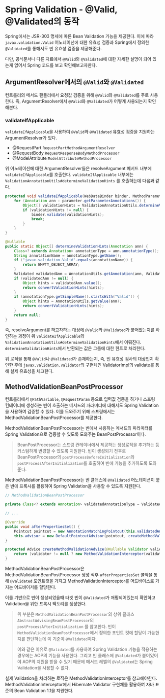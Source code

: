 # Spring Validation - @Valid, @Validated의 동작

Spring에서는 JSR-303 명세에 따른 Bean Validation 기능을 제공한다. 이에 따라 `javax.validation.Valid` 어노테이션에 대한 유효성 검증과 Spring에서 정의한 `@Validated`를 통해서도 빈 유효성 검증을 제공해준다.

다만, 공식문서나 다른 자료에서 `@Valid`와 `@Validated`에 대한 자세한 설명이 되어 있는게 없어서 Spring 코드를 보고 확인해보고자한다.

## ArgumentResolver에서의 `@Valid`와 `@Validated`

컨트롤러의 메서드 핸들러에서 요청값 검증을 위해 `@Valid`와 `@Validated`를 주로 사용한다. 즉, ArgumentResolver에서 `@Valid`와 `@Validated`가 어떻게 사용되는지 확인해본다.

### validateIfApplicable

`validateIfApplicable`을 사용하여 `@Valid`와 `@Validated` 유효성 검증을 지원하는 ArgumentResolver가 있다.

- @RequestPart `RequestPartMethodArgumentResolver`
- @RequestBody `RequestResponseBodyMethodProcessor`
- @ModelAttribute `ModelAttributeMethodProcessor`

위 어노테이션에 대한 ArgumentResolver들은 resolveArgument 메서드 내부에 `validateIfApplicable`를 호출한다. `validateIfApplicable` 내부에는 `ValidationAnnotationUtils#determineValidationHints` 를 호출하는데 다음과 같다.

```java
protected void validateIfApplicable(WebDataBinder binder, MethodParameter parameter) {
    for (Annotation ann : parameter.getParameterAnnotations()) {
        Object[] validationHints = ValidationAnnotationUtils.determineValidationHints(ann);
        if (validationHints != null) {
            binder.validate(validationHints);
            break;
        }
    }
}
```

```java
@Nullable
public static Object[] determineValidationHints(Annotation ann) {
    Class<? extends Annotation> annotationType = ann.annotationType();
    String annotationName = annotationType.getName();
    if ("javax.validation.Valid".equals(annotationName)) {
        return EMPTY_OBJECT_ARRAY;
    }
    Validated validatedAnn = AnnotationUtils.getAnnotation(ann, Validated.class);
    if (validatedAnn != null) {
        Object hints = validatedAnn.value();
        return convertValidationHints(hints);
    }
    if (annotationType.getSimpleName().startsWith("Valid")) {
        Object hints = AnnotationUtils.getValue(ann);
        return convertValidationHints(hints);
    }
    return null;
}
```

즉, resolveArgument를 하고자하는 대상에 `@Valid`와 `@Validated`가 붙어있는지를 확인하는 과정이 위 `validateIfApplicable`와 `ValidationAnnotationUtils#determineValidationHints`에서 이뤄진다. `determineValidationHints`에서 반환되는 값은 그룹에 대한 힌트로 처리한다.

위 로직을 통해 `@Valid`나 `@Validated`가 존재하는지, 즉, 빈 유효성 검사의 대상인지 확인한 후에 `javax.validation.Validator`의 구현체인 ValidatorImpl의 validate를 통해 실제 유효성을 체크한다.

## MethodValidationBeanPostProcessor

컨트롤러에서 `@PathVariable`, `@RequestParam` 등으로 입력값 검증을 하거나 스프링 컨테이너에 생성하는 빈이 호출하는 메서드의 파라미터에 대해서도 Spring Validation을 사용하여 검증할 수 있다. 이를 도와주기 위해 스프링에서는 MethodValidationBeanPostProcessor를 제공한다.

MethodValidationBeanPostProcessor는 빈에서 사용하는 메서드의 파라미터를 Spring Validation으로 검증할 수 있도록 도와주는 BeanPostProcessor이다.

> BeanPostProcessor는 스프링 컨테이너에서 제공하는 생성로직을 추가하는 등 커스텀하게 변경할 수 있도록 지원한다. 빈이 생성되기 전후로 BeanPostProcessor의 `postProcessBeforeInitialization`와 `postProcessAfterInitialization`를 호출하여 빈에 기능을 추가하도록 도와준다. 

MethodValidationBeanPostProcessor는 빈 클래스에 `@Validated` 어노테이션이 붙은 빈에 프록시를 활용하여 Spring Validation을 사용할 수 있도록 지원한다.

```java
// MethodValidationBeanPostProcessor

private Class<? extends Annotation> validatedAnnotationType = Validated.class;

// ...

@Override
public void afterPropertiesSet() {
    Pointcut pointcut = new AnnotationMatchingPointcut(this.validatedAnnotationType, true);
    this.advisor = new DefaultPointcutAdvisor(pointcut, createMethodValidationAdvice(this.validator));
}

protected Advice createMethodValidationAdvice(@Nullable Validator validator) {
    return (validator != null ? new MethodValidationInterceptor(validator) : new MethodValidationInterceptor());
}
```

MethodValidationBeanPostProcessor은 MethodValidationBeanPostProcessor 생성 직후 `afterPropertiesSet` 콜백을 통해 `@Validated` 포인트컷을 가지고 MethodValidationInterceptor를 어드바이스로 가지는 어드바이저를 할당한다.

이를 기반으로 빈이 생성되었을때 타겟 빈이 `@Validated`가 매핑되어있는지 확인하고 Validation을 위한 프록시 팩토리를 생성한다.

> 위 부분은 `MethodValidationBeanPostProcessor`의 상위 클래스 `AbstractAdvisingBeanPostProcessor`의 `postProcessAfterInitialization` 를 참고한다. 빈이  `MethodValidationBeanPostProcessor`에서 정의한 포인트 컷에 할당이 가능한지를 판단하는데 이 기준이 `@Validated`이다.
>
> 이와 같은 이유로 `@Validated`를 사용하여 Spring Validation 기능을 적용하는 경우에는 AOP의 기능을 사용한다. 그리고 빈 클래스에 `@Validated`가 붙어있어야 AOP의 지원을 받을 수 있기 때문에 메서드 레벨의 `@Validated`는 Spring Validation을 사용할 수 없다.

실제 Validation을 처리하는 로직은 MethodValidationInterceptor를 참고해야한다. MethodValidationInterceptor에서 Hibernate Validator 구현체를 활용하여 자바 표준의 Bean Validation 1.1을 지원한다.
